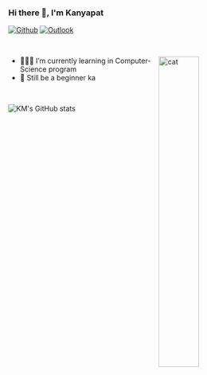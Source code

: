 ### Hi there 👋, I'm Kanyapat

[![Github](https://img.shields.io/badge/-Github-000?style=flat&logo=Github&logoColor=white)](https://github.com/bbbung)
[![Outlook](https://img.shields.io/badge/-Outlook-0078D4?style=flat&logo=Microsoft-Outlook&logoColor=white)](mailto:kanyapat.mekv@kmutt.ac.th)

&nbsp;

<img width="40%" align="right" alt="cat" src="https://img.freepik.com/free-vector/happy-girl-drinking-bubble-milk-tea-cartoon-art-illustration_56104-663.jpg?w=740&t=st=1673284534~exp=1673285134~hmac=5c5c7244a28c611788f9963685767a230afa812d6a34741d8256b48894a956d1" />

- 👨🏽‍💻 I’m currently learning in Computer-Science program
- 🌱 Still be a beginner ka 

&nbsp;

![KM's GitHub stats](https://github-readme-stats.vercel.app/api?username=bbbung&show_icons=true&theme=buefy&count_private=true)
